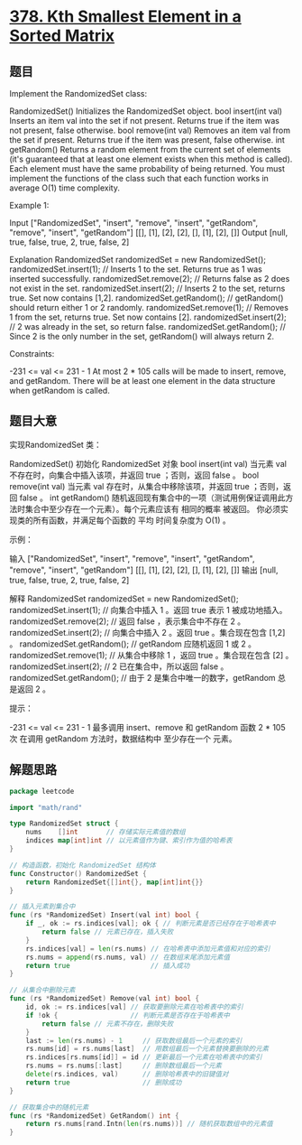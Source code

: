 # [378. Kth Smallest Element in a Sorted Matrix](https://leetcode.com/problems/kth-smallest-element-in-a-sorted-matrix/)


## 题目

Implement the RandomizedSet class:

RandomizedSet() Initializes the RandomizedSet object.
bool insert(int val) Inserts an item val into the set if not present. Returns true if the item was not present, false otherwise.
bool remove(int val) Removes an item val from the set if present. Returns true if the item was present, false otherwise.
int getRandom() Returns a random element from the current set of elements (it's guaranteed that at least one element exists when this method is called). Each element must have the same probability of being returned.
You must implement the functions of the class such that each function works in average O(1) time complexity.



Example 1:

Input
["RandomizedSet", "insert", "remove", "insert", "getRandom", "remove", "insert", "getRandom"]
[[], [1], [2], [2], [], [1], [2], []]
Output
[null, true, false, true, 2, true, false, 2]

Explanation
RandomizedSet randomizedSet = new RandomizedSet();
randomizedSet.insert(1); // Inserts 1 to the set. Returns true as 1 was inserted successfully.
randomizedSet.remove(2); // Returns false as 2 does not exist in the set.
randomizedSet.insert(2); // Inserts 2 to the set, returns true. Set now contains [1,2].
randomizedSet.getRandom(); // getRandom() should return either 1 or 2 randomly.
randomizedSet.remove(1); // Removes 1 from the set, returns true. Set now contains [2].
randomizedSet.insert(2); // 2 was already in the set, so return false.
randomizedSet.getRandom(); // Since 2 is the only number in the set, getRandom() will always return 2.


Constraints:

-231 <= val <= 231 - 1
At most 2 * 105 calls will be made to insert, remove, and getRandom.
There will be at least one element in the data structure when getRandom is called.


## 题目大意

实现RandomizedSet 类：

RandomizedSet() 初始化 RandomizedSet 对象
bool insert(int val) 当元素 val 不存在时，向集合中插入该项，并返回 true ；否则，返回 false 。
bool remove(int val) 当元素 val 存在时，从集合中移除该项，并返回 true ；否则，返回 false 。
int getRandom() 随机返回现有集合中的一项（测试用例保证调用此方法时集合中至少存在一个元素）。每个元素应该有 相同的概率 被返回。
你必须实现类的所有函数，并满足每个函数的 平均 时间复杂度为 O(1) 。



示例：

输入
["RandomizedSet", "insert", "remove", "insert", "getRandom", "remove", "insert", "getRandom"]
[[], [1], [2], [2], [], [1], [2], []]
输出
[null, true, false, true, 2, true, false, 2]

解释
RandomizedSet randomizedSet = new RandomizedSet();
randomizedSet.insert(1); // 向集合中插入 1 。返回 true 表示 1 被成功地插入。
randomizedSet.remove(2); // 返回 false ，表示集合中不存在 2 。
randomizedSet.insert(2); // 向集合中插入 2 。返回 true 。集合现在包含 [1,2] 。
randomizedSet.getRandom(); // getRandom 应随机返回 1 或 2 。
randomizedSet.remove(1); // 从集合中移除 1 ，返回 true 。集合现在包含 [2] 。
randomizedSet.insert(2); // 2 已在集合中，所以返回 false 。
randomizedSet.getRandom(); // 由于 2 是集合中唯一的数字，getRandom 总是返回 2 。


提示：

-231 <= val <= 231 - 1
最多调用 insert、remove 和 getRandom 函数 2 * 105 次
在调用 getRandom 方法时，数据结构中 至少存在一个 元素。


## 解题思路
```go
package leetcode

import "math/rand"

type RandomizedSet struct {
	nums    []int       // 存储实际元素值的数组
	indices map[int]int // 以元素值作为键、索引作为值的哈希表
}

// 构造函数，初始化 RandomizedSet 结构体
func Constructor() RandomizedSet {
	return RandomizedSet{[]int{}, map[int]int{}}
}

// 插入元素到集合中
func (rs *RandomizedSet) Insert(val int) bool {
	if _, ok := rs.indices[val]; ok { // 判断元素是否已经存在于哈希表中
		return false // 元素已存在，插入失败
	}
	rs.indices[val] = len(rs.nums) // 在哈希表中添加元素值和对应的索引
	rs.nums = append(rs.nums, val) // 在数组末尾添加元素值
	return true                    // 插入成功
}

// 从集合中删除元素
func (rs *RandomizedSet) Remove(val int) bool {
	id, ok := rs.indices[val] // 获取要删除元素在哈希表中的索引
	if !ok {                  // 判断元素是否存在于哈希表中
		return false // 元素不存在，删除失败
	}
	last := len(rs.nums) - 1     // 获取数组最后一个元素的索引
	rs.nums[id] = rs.nums[last]  // 用数组最后一个元素替换要删除的元素
	rs.indices[rs.nums[id]] = id // 更新最后一个元素在哈希表中的索引
	rs.nums = rs.nums[:last]     // 删除数组最后一个元素
	delete(rs.indices, val)      // 删除哈希表中的旧键值对
	return true                  // 删除成功
}

// 获取集合中的随机元素
func (rs *RandomizedSet) GetRandom() int {
	return rs.nums[rand.Intn(len(rs.nums))] // 随机获取数组中的元素值
}

```


